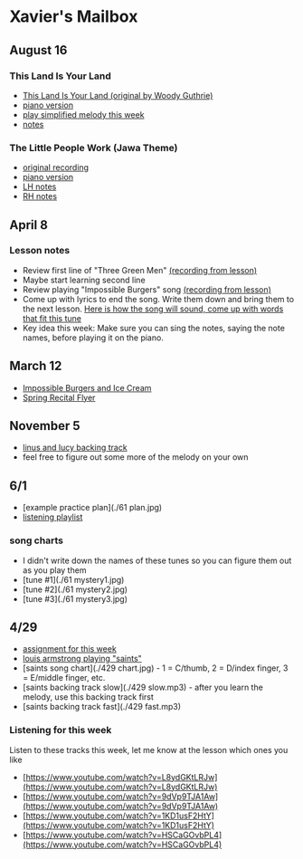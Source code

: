 # Xavier's Mailbox

## August 16

### This Land Is Your Land
- [This Land Is Your Land (original by Woody Guthrie)](./land.mp3)
- [piano version](./piano.mp3)
- [play simplified melody this week](./simple.mp3)
- [notes](./landnotes.png)

### The Little People Work (Jawa Theme)
- [original recording](./little.mp3)
- [piano version](./littlepiano.mp3)
- [LH notes](./lh.png)
- [RH notes](./rh.png)

## April 8

### Lesson notes

- Review first line of "Three Green Men" [(recording from lesson)](./men.mp3)
- Maybe start learning second line
- Review playing "Impossible Burgers" song [(recording from lesson)](./burg.mp3)
- Come up with lyrics to end the song. Write them down and bring them to the next lesson. [Here is how the song will sound, come up with words that fit this tune](./burgfull.mp3)
- Key idea this week: Make sure you can sing the notes, saying the note names, before playing it on the piano.

## March 12

- [Impossible Burgers and Ice Cream](./burgers.mp3) 
- [Spring Recital Flyer](./flyer.jpeg)

## November 5

- [linus and lucy backing track](./backing.mp3)
- feel free to figure out some more of the melody on your own

## 6/1

- [example practice plan](./61 plan.jpg)
- [listening playlist](https://open.spotify.com/playlist/4GvOxrAcEYKboHN4n7Sf7J?si=707c6c24b2fe46df)

### song charts

- I didn't write down the names of these tunes so you can figure them out as you play them
- [tune #1](./61 mystery1.jpg)
- [tune #2](./61 mystery2.jpg)
- [tune #3](./61 mystery3.jpg)

## 4/29 

- [assignment for this week](https://www.youtube.com/watch?v=9H5x5fzU5JE)
- [louis armstrong playing "saints"](https://www.youtube.com/watch?v=wyLjbMBpGDA)
- [saints song chart](./429 chart.jpg) - 1 = C/thumb, 2 = D/index finger, 3 = E/middle finger, etc.
- [saints backing track slow](./429 slow.mp3) - after you learn the melody, use this backing track first
- [saints backing track fast](./429 fast.mp3)

### Listening for this week

Listen to these tracks this week, let me know at the lesson which ones you like

- [https://www.youtube.com/watch?v=L8ydGKtLRJw](https://www.youtube.com/watch?v=L8ydGKtLRJw)
- [https://www.youtube.com/watch?v=9dVp9TJA1Aw](https://www.youtube.com/watch?v=9dVp9TJA1Aw)
- [https://www.youtube.com/watch?v=1KD1usF2HtY](https://www.youtube.com/watch?v=1KD1usF2HtY)
- [https://www.youtube.com/watch?v=HSCaGOvbPL4](https://www.youtube.com/watch?v=HSCaGOvbPL4)

